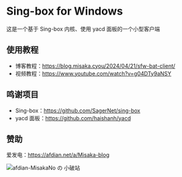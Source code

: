 # Sing-box for Windows

这是一个基于 Sing-box 内核、使用 yacd 面板的一个小型客户端

## 使用教程

- 博客教程：https://blog.misaka.cyou/2024/04/21/sfw-bat-client/
- 视频教程：https://www.youtube.com/watch?v=g04DTy9aNSY

## 鸣谢项目

* Sing-box：https://github.com/SagerNet/sing-box
* yacd 面板：https://github.com/haishanh/yacd

## 赞助

爱发电：https://afdian.net/a/Misaka-blog

![afdian-MisakaNo の 小破站](https://user-images.githubusercontent.com/122191366/211533469-351009fb-9ae8-4601-992a-abbf54665b68.jpg)